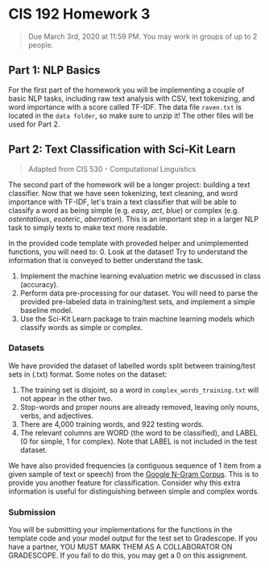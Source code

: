 # CIS 192 Homework 3
> Due March 3rd, 2020 at 11:59 PM. You may work in groups of up to 2 people.

## Part 1: NLP Basics
For the first part of the homework you will be implementing a couple of basic NLP tasks, including raw text
analysis with CSV, text tokenizing, and word importance with a score called TF-IDF. The data file
`raven.txt` is located in the `data folder`, so make sure to unzip it! The other files will be used for 
Part 2.

## Part 2: Text Classification with Sci-Kit Learn
> Adapted from CIS 530 - Computational Linguistics

The second part of the homework will be a longer project: building a text classifier. Now that we have seen tokenizing, text cleaning, and word importance with TF-IDF, let's train a text classifier that will be able to classify a word as being simple (e.g. *easy*, *act*, *blue*) or complex (e.g. *ostentatious*, *esoteric*, *aberration*). This is an important step in a larger NLP task to simply texts to make text more readable. 

In the provided code template with proveded helper and unimplemented functions, you will need to:
0. Look at the dataset! Try to understand the information that is conveyed to better understand the task.
1. Implement the machine learning evaluation metric we discussed in class (accuracy).
2. Perform data pre-processing for our dataset. You will need to parse the provided pre-labeled data in training/test sets, and implement a simple baseline model.
3. Use the Sci-Kit Learn package to train machine learning models which classify words as simple or complex.

### Datasets
We have provided the dataset of labelled words split between training/test sets in (.txt) format. Some notes on the dataset:

1. The training set is disjoint, so a word in `complex_words_training.txt` will not appear in the other two.
2. Stop-words and proper nouns are already removed, leaving only nouns, verbs, and adjectives.
3. There are 4,000 training words, and 922 testing words.
4. The relevant columns are WORD (the word to be classified), and LABEL (0 for simple, 1 for complex). Note that LABEL is not included in the test dataset.

We have also provided frequencies (a contiguous sequence of 1 item from a given sample of text or speech) from the [Google N-Gram Corpus](https://books.google.com/ngrams/info). This is to provide you another feature for classification. Consider why this extra information is useful for distinguishing between simple and complex words.

### Submission
You will be submitting your implementations for the functions in the template code and your model output for the test set to Gradescope. If you have a partner, YOU MUST MARK THEM AS A COLLABORATOR ON GRADESCOPE. If you fail to do this, you may get a 0 on this assignment.
